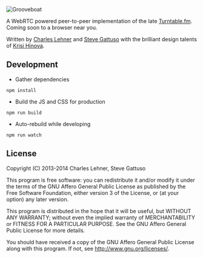 ![Grooveboat](http://i.imgur.com/3xnsCqi.png)

A WebRTC powered peer-to-peer implementation of the late [Turntable.fm](http://turntable.fm). Coming soon to a browser near you.

Written by [Charles Lehner](https://celehner.com/) and [Steve Gattuso](http://stevegattuso.me) with the brilliant design talents of [Krisi Hinova](http://twitter.com/krisishinova).

## Development

* Gather dependencies
```
npm install
```

* Build the JS and CSS for production
```
npm run build
```

* Auto-rebuild while developing
```
npm run watch
```

## License

Copyright (C) 2013-2014 Charles Lehner, Steve Gattuso

This program is free software: you can redistribute it and/or modify
it under the terms of the GNU Affero General Public License as published by
the Free Software Foundation, either version 3 of the License, or
(at your option) any later version.

This program is distributed in the hope that it will be useful,
but WITHOUT ANY WARRANTY; without even the implied warranty of
MERCHANTABILITY or FITNESS FOR A PARTICULAR PURPOSE.  See the
GNU Affero General Public License for more details.

You should have received a copy of the GNU Affero General Public License
along with this program.  If not, see <http://www.gnu.org/licenses/>.
